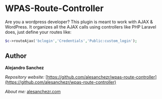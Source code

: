 # WPAS-Route-Controller

Are you a wordpress developer? This plugin is meant to work with AJAX & WordPress. It organizes all the AJAX calls using controllers like PHP Laravel does, just define your routes like:

```php
$c->routeAjax('bclogin','Credentials','Public:custom_login');
```
## Author

**Alejandro Sanchez**

  *Repository website:* [https://github.com/alesanchezr/wpas-route-controller](https://github.com/alesanchezr/wpas-route-controller)
  
  *About me:* [alesanchezr.com](http://alesanchezr.com)
